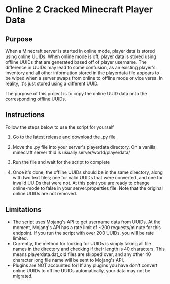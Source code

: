 # Online 2 Cracked Minecraft Player Data
## Purpose
When a Minecraft server is started in online mode, player data is stored using online UUIDs. When online mode is off, player data is stored using offline UUIDs that are generated based off of player username. The difference in UUIDs may lead to some confusion, as an existing player's inventory and all other information stored in the playerdata file appears to be wiped when a server swaps from online to offline mode or vice versa. In reality, it's just stored using a different UUID.

The purpose of this project is to copy the online UUID data onto the corresponding offline UUIDs.

## Instructions
Follow the steps below to use the script for yourself


1. Go to the latest release and download the .py file

2. Move the .py file into your server's playerdata directory. On a vanilla minecraft server thid is usually server/world/playerdata/

3. Run the file and wait for the script to complete

4. Once it's done, the offline UUIDs should be in the same directory, along with two text files; one for valid UUIDs that were converted, and one for invalid UUIDs that were not. At this point you are ready to change online-mode to false in your server.properties file. Note that the original online UUIDs are not removed.

## Limitations
- The script uses Mojang's API to get username data from UUIDs. At the moment, Mojang's API has a rate limit of ~200 requests/minute for this endpoint. If you run the script with over 200 UUIDs, you will be rate limited.
- Currently, the method for looking for UUIDs is simply taking all file names in the directory and checking if their length is 40 characters. This means playerdata.dat_old files are skipped over, and any other 40 character long file name will be sent to Mojang's API.
- Plugins are NOT accounted for! If any plugins you have don't convert online UUIDs to offline UUIDs automatically, your data may not be migrated.
